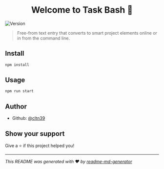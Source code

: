 <h1 align="center">Welcome to Task Bash 👋</h1>
<p>
  <img alt="Version" src="https://img.shields.io/badge/version- 1.1.0-blue.svg?cacheSeconds=2592000" />
</p>

> Free-from text entry that converts to smart project elements online or in from the command line.

## Install

```sh
npm install
```

## Usage

```sh
npm run start
```

## Author

* Github: [@cltn39](https://github.com/cltn39)

## Show your support

Give a ⭐️ if this project helped you!

***
_This README was generated with ❤️ by [readme-md-generator](https://github.com/kefranabg/readme-md-generator)_